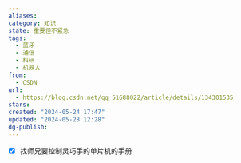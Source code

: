 ```yaml
---
aliases: 
category: 知识
state: 重要但不紧急
tags:
  - 蓝牙
  - 通信
  - 科研
  - 机器人
from:
  - CSDN
url:
  - https://blog.csdn.net/qq_51688022/article/details/134301535
stars: 
created: "2024-05-24 17:47"
updated: "2024-05-28 12:28"
dg-publish: 
---
```

- [x] 找师兄要控制灵巧手的单片机的手册